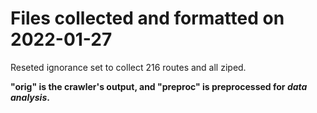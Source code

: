 # Files collected and formatted on 2022-01-27

Reseted ignorance set to collect 216 routes and all ziped.

**"orig" is the crawler's output, and "preproc" is preprocessed for *data analysis*.**
